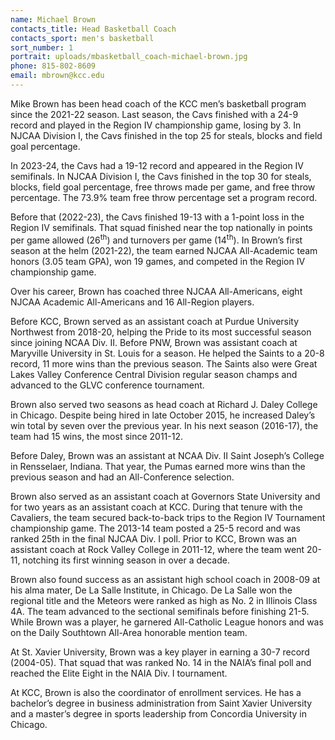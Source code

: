 ```yaml
---
name: Michael Brown
contacts_title: Head Basketball Coach
contacts_sport: men's basketball
sort_number: 1
portrait: uploads/mbasketball_coach-michael-brown.jpg
phone: 815‑802‑8609
email: mbrown@kcc.edu
---
```

Mike Brown has been head coach of the KCC men’s basketball program since the 2021-22 season. Last season, the Cavs finished with a 24-9 record and played in the Region IV championship game, losing by 3. In NJCAA Division I, the Cavs finished in the top 25 for steals, blocks and field goal percentage.

In 2023-24, the Cavs had a 19-12 record and appeared in the Region IV semifinals. In NJCAA Division I, the Cavs finished in the top 30 for steals, blocks, field goal percentage, free throws made per game, and free throw percentage. The 73.9% team free throw percentage set a program record.

Before that (2022-23), the Cavs finished 19-13 with a 1-point loss in the Region IV semifinals. That squad finished near the top nationally in points per game allowed (26<sup>th</sup>) and turnovers per game (14<sup>th</sup>). In Brown’s first season at the helm (2021-22), the team earned NJCAA All-Academic team honors (3.05 team GPA), won 19 games, and competed in the Region IV championship game.

Over his career, Brown has coached three NJCAA All-Americans, eight NJCAA Academic All-Americans and 16 All-Region players.

Before KCC, Brown served as an assistant coach at Purdue University Northwest from 2018-20, helping the Pride to its most successful season since joining NCAA Div. II. Before PNW, Brown was assistant coach at Maryville University in St. Louis for a season. He helped the Saints to a 20-8 record, 11 more wins than the previous season. The Saints also were Great Lakes Valley Conference Central Division regular season champs and advanced to the GLVC conference tournament.

Brown also served two seasons as head coach at Richard J. Daley College in Chicago. Despite being hired in late October 2015, he increased Daley’s win total by seven over the previous year. In his next season (2016-17), the team had 15 wins, the most since 2011-12.

Before Daley, Brown was an assistant at NCAA Div. II Saint Joseph’s College in Rensselaer, Indiana. That year, the Pumas earned more wins than the previous season and had an All-Conference selection.

Brown also served as an assistant coach at Governors State University and for two years as an assistant coach at KCC. During that tenure with the Cavaliers, the team secured back-to-back trips to the Region IV Tournament championship game. The 2013-14 team posted a 25-5 record and was ranked 25th in the final NJCAA Div. I poll. Prior to KCC, Brown was an assistant coach at Rock Valley College in 2011-12, where the team went 20-11, notching its first winning season in over a decade.

Brown also found success as an assistant high school coach in 2008-09 at his alma mater, De La Salle Institute, in Chicago. De La Salle won the regional title and the Meteors were ranked as high as No. 2 in Illinois Class 4A. The team advanced to the sectional semifinals before finishing 21-5. While Brown was a player, he garnered All-Catholic League honors and was on the Daily Southtown All-Area honorable mention team.

At St. Xavier University, Brown was a key player in earning a 30-7 record (2004-05). That squad that was ranked No. 14 in the NAIA’s final poll and reached the Elite Eight in the NAIA Div. I tournament.

At KCC, Brown is also the coordinator of enrollment services. He has a bachelor’s degree in business administration from Saint Xavier University and a master’s degree in sports leadership from Concordia University in Chicago.

&nbsp;